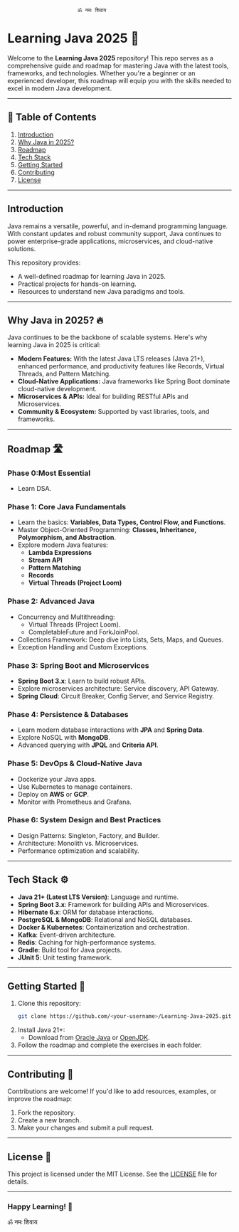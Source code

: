                           ॐ नमः शिवाय
# Learning Java 2025 🌟
Welcome to the **Learning Java 2025** repository! This repo serves as a comprehensive guide and roadmap for mastering Java with the latest tools, frameworks, and technologies. Whether you're a beginner or an experienced developer, this roadmap will equip you with the skills needed to excel in modern Java development.

---

## 📜 Table of Contents
1. [Introduction](#introduction)
2. [Why Java in 2025?](#why-java-in-2025)
3. [Roadmap](#roadmap)
4. [Tech Stack](#tech-stack)
5. [Getting Started](#getting-started)
6. [Contributing](#contributing)
7. [License](#license)

---

## Introduction
Java remains a versatile, powerful, and in-demand programming language. With constant updates and robust community support, Java continues to power enterprise-grade applications, microservices, and cloud-native solutions.

This repository provides:
- A well-defined roadmap for learning Java in 2025.
- Practical projects for hands-on learning.
- Resources to understand new Java paradigms and tools.

---

## Why Java in 2025? 🔥
Java continues to be the backbone of scalable systems. Here's why learning Java in 2025 is critical:
- **Modern Features:** With the latest Java LTS releases (Java 21+), enhanced performance, and productivity features like Records, Virtual Threads, and Pattern Matching.
- **Cloud-Native Applications:** Java frameworks like Spring Boot dominate cloud-native development.
- **Microservices & APIs:** Ideal for building RESTful APIs and Microservices.
- **Community & Ecosystem:** Supported by vast libraries, tools, and frameworks.

---

## Roadmap 🛣️

### Phase 0:Most Essential
- Learn DSA.

### Phase 1: Core Java Fundamentals
- Learn the basics: **Variables, Data Types, Control Flow, and Functions**.
- Master Object-Oriented Programming: **Classes, Inheritance, Polymorphism, and Abstraction**.
- Explore modern Java features:
  - **Lambda Expressions**
  - **Stream API**
  - **Pattern Matching**
  - **Records**
  - **Virtual Threads (Project Loom)**

### Phase 2: Advanced Java
- Concurrency and Multithreading:
  - Virtual Threads (Project Loom).
  - CompletableFuture and ForkJoinPool.
- Collections Framework: Deep dive into Lists, Sets, Maps, and Queues.
- Exception Handling and Custom Exceptions.

### Phase 3: Spring Boot and Microservices
- **Spring Boot 3.x**: Learn to build robust APIs.
- Explore microservices architecture: Service discovery, API Gateway.
- **Spring Cloud**: Circuit Breaker, Config Server, and Service Registry.

### Phase 4: Persistence & Databases
- Learn modern database interactions with **JPA** and **Spring Data**.
- Explore NoSQL with **MongoDB**.
- Advanced querying with **JPQL** and **Criteria API**.

### Phase 5: DevOps & Cloud-Native Java
- Dockerize your Java apps.
- Use Kubernetes to manage containers.
- Deploy on **AWS** or **GCP**.
- Monitor with Prometheus and Grafana.

### Phase 6: System Design and Best Practices
- Design Patterns: Singleton, Factory, and Builder.
- Architecture: Monolith vs. Microservices.
- Performance optimization and scalability.

---

## Tech Stack ⚙️
- **Java 21+ (Latest LTS Version)**: Language and runtime.
- **Spring Boot 3.x**: Framework for building APIs and Microservices.
- **Hibernate 6.x**: ORM for database interactions.
- **PostgreSQL & MongoDB**: Relational and NoSQL databases.
- **Docker & Kubernetes**: Containerization and orchestration.
- **Kafka**: Event-driven architecture.
- **Redis**: Caching for high-performance systems.
- **Gradle**: Build tool for Java projects.
- **JUnit 5**: Unit testing framework.

---

## Getting Started 🚀
1. Clone this repository:
   ```bash
   git clone https://github.com/<your-username>/Learning-Java-2025.git
   ```
2. Install Java 21+:
   - Download from [Oracle Java](https://www.oracle.com/java/technologies/javase-downloads.html) or [OpenJDK](https://openjdk.org/).
3. Follow the roadmap and complete the exercises in each folder.

---

## Contributing 🤝
Contributions are welcome! If you'd like to add resources, examples, or improve the roadmap:
1. Fork the repository.
2. Create a new branch.
3. Make your changes and submit a pull request.

---

## License 📝
This project is licensed under the MIT License. See the [LICENSE](LICENSE) file for details.

---

### Happy Learning! 🎉

ॐ नमः शिवाय